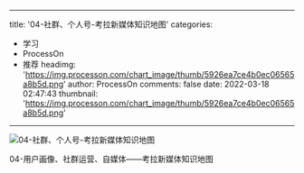 
---
title: '04-社群、个人号-考拉新媒体知识地图'
categories: 
 - 学习
 - ProcessOn
 - 推荐
headimg: 'https://img.processon.com/chart_image/thumb/5926ea7ce4b0ec06565a8b5d.png'
author: ProcessOn
comments: false
date: 2022-03-18 02:47:43
thumbnail: 'https://img.processon.com/chart_image/thumb/5926ea7ce4b0ec06565a8b5d.png'
---

<div>   
<img class="thumb" alt="04-社群、个人号-考拉新媒体知识地图" src="https://img.processon.com/chart_image/thumb/5926ea7ce4b0ec06565a8b5d.png" referrerpolicy="no-referrer">
<p>04-用户画像、社群运营、自媒体——考拉新媒体知识地图</p>  
</div>
            